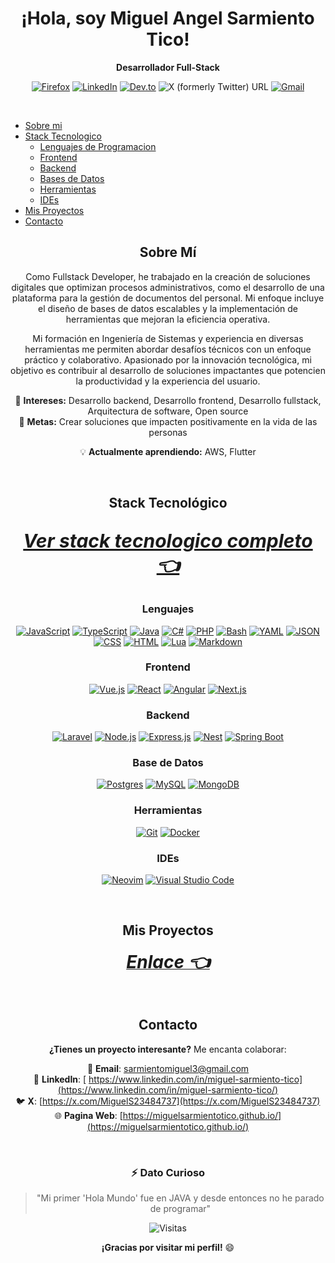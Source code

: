 <div align="center">

# ¡Hola, soy Miguel Angel Sarmiento Tico!
**Desarrollador Full-Stack**

[![Firefox](https://img.shields.io/badge/Portafolio-09814A?logo=Firefox&logoColor=white)](https://miguelsarmientotico.github.io/)
[![LinkedIn](https://custom-icon-badges.demolab.com/badge/LinkedIn-0A66C2?logo=linkedin-white&logoColor=fff)](https://www.linkedin.com/in/miguel-sarmiento-tico/)
[![Dev.to](https://img.shields.io/badge/Dev.to-0A0A0A?logo=devdotto&logoColor=white)](https://dev.to/sarmientomiguel3)
![X (formerly Twitter) URL](https://img.shields.io/twitter/url?url=https%3A%2F%2Fx.com%2FMiguelS23484737)
[![Gmail](https://img.shields.io/badge/Gmail-D14836?logo=gmail&logoColor=white)](mailto:sarmientomiguel3@gmail.com)

<br />

<div align="left">

- [Sobre mi](#sobre-mi)
- [Stack Tecnologico](#stack-tecnologico)
    - [Lenguajes de Programacion](#lenguajes)
    - [Frontend](#frontend)
    - [Backend](#backend)
    - [Bases de Datos](#bases-de-datos)
    - [Herramientas](#herramientas)
    - [IDEs](#ides)
- [Mis Proyectos](#mis-proyectos)
- [Contacto](#contacto)

</div>

## Sobre Mí

Como Fullstack Developer, he trabajado en la creación de soluciones digitales que optimizan procesos administrativos, como el desarrollo de una plataforma para la gestión de documentos del personal. Mi enfoque incluye el diseño de bases de datos escalables y la implementación de herramientas que mejoran la eficiencia operativa. 

Mi formación en Ingeniería de Sistemas y experiencia en diversas herramientas me permiten abordar desafíos técnicos con un enfoque práctico y colaborativo. Apasionado por la innovación tecnológica, mi objetivo es contribuir al desarrollo de soluciones impactantes que potencien la productividad y la experiencia del usuario.

🎯 **Intereses:** Desarrollo backend, Desarrollo frontend, Desarrollo fullstack, Arquitectura de software, Open source  
🚀 **Metas:** Crear soluciones que impacten positivamente en la vida de las personas  

💡 **Actualmente aprendiendo:** AWS, Flutter  

<br />

## Stack Tecnológico

<span style="font-size: 30px">

[***Ver stack tecnologico completo 👈***](/stack.md)

</span>

### **Lenguajes** 

[![JavaScript](https://img.shields.io/badge/JavaScript-F7DF1E?logo=javascript&logoColor=000)](/stack.md#javascript)
[![TypeScript](https://img.shields.io/badge/TypeScript-3178C6?logo=typescript&logoColor=fff)](/stack.md#typescript)
[![Java](https://img.shields.io/badge/Java-%23ED8B00.svg?logo=openjdk&logoColor=white)](/stack.md#java)
[![C#](https://custom-icon-badges.demolab.com/badge/C%23-%23239120.svg?logo=cshrp&logoColor=white)](/stack.md#csharp)
[![PHP](https://img.shields.io/badge/php-%23777BB4.svg?&logo=php&logoColor=white)](/stack.md#php)
[![Bash](https://img.shields.io/badge/Bash-4EAA25?logo=gnubash&logoColor=fff)](/stack.md#bash)
[![YAML](https://img.shields.io/badge/YAML-CB171E?logo=yaml&logoColor=fff)](/stack.md#yaml)
[![JSON](https://img.shields.io/badge/JSON-000?logo=json&logoColor=fff)](/stack.md#json)
[![CSS](https://img.shields.io/badge/CSS-639?logo=css&logoColor=fff)](/stack.md#css)
[![HTML](https://img.shields.io/badge/HTML-%23E34F26.svg?logo=html5&logoColor=white)](/stack.md#html)
[![Lua](https://img.shields.io/badge/Lua-%232C2D72.svg?logo=lua&logoColor=white)](/stack.md#lua)
[![Markdown](https://img.shields.io/badge/Markdown-%23000000.svg?logo=markdown&logoColor=white)](/stack.md#markdown)

### **Frontend**
[![Vue.js](https://img.shields.io/badge/Vue.js-4FC08D?logo=vuedotjs&logoColor=fff)](/stack.md#vue)
[![React](https://img.shields.io/badge/React-%2320232a.svg?logo=react&logoColor=%2361DAFB)](/stack.md#react)
[![Angular](https://img.shields.io/badge/Angular-%23DD0031.svg?logo=angular&logoColor=white)](/stack.md#angular)
[![Next.js](https://img.shields.io/badge/Next.js-black?logo=next.js&logoColor=white)](/stack.md#nextjs)

### **Backend**
[![Laravel](https://img.shields.io/badge/Laravel-%23FF2D20.svg?logo=laravel&logoColor=white)](/stack.md#laravel)
[![Node.js](https://img.shields.io/badge/Node.js-6DA55F?logo=node.js&logoColor=white)](/stack.md#nodejs)
[![Express.js](https://img.shields.io/badge/Express.js-%23404d59.svg?logo=express&logoColor=%2361DAFB)](/stack.md#express)
[![Nest](https://img.shields.io/badge/Nest.js-%23E0234E.svg?logo=nestjs&logoColor=white)](/stack.md#nestjs)
[![Spring Boot](https://img.shields.io/badge/Spring%20Boot-6DB33F?logo=springboot&logoColor=fff)](/stack.md#spring-boot)

### **Base de Datos**
[![Postgres](https://img.shields.io/badge/Postgres-%23316192.svg?logo=postgresql&logoColor=white)](/stack.md#postgres)
[![MySQL](https://img.shields.io/badge/MySQL-4479A1?logo=mysql&logoColor=fff)](/stack.md#mysql)
[![MongoDB](https://img.shields.io/badge/MongoDB-%234ea94b.svg?logo=mongodb&logoColor=white)](/stack.md#mongodb)

### **Herramientas**
[![Git](https://img.shields.io/badge/Git-F05032?logo=git&logoColor=fff)](/stack.md#git)
[![Docker](https://img.shields.io/badge/Docker-2496ED?logo=docker&logoColor=fff)](/stack.md#docker)

### **IDEs**
[![Neovim](https://img.shields.io/badge/Neovim-57A143?logo=neovim&logoColor=fff)](/stack.md#neovim)
[![Visual Studio Code](https://custom-icon-badges.demolab.com/badge/Visual%20Studio%20Code-0078d7.svg?logo=vsc&logoColor=white)](#vscode)

<br />

## Mis Proyectos

[<span style="font-size: 2em">***Enlace 👈***</span>](/stack.md)

<br />

## Contacto
**¿Tienes un proyecto interesante?** Me encanta colaborar:

📧 **Email**: [sarmientomiguel3@gmail.com](mailto:sarmientomiguel3@gmail.com)  
💼 **LinkedIn**: [ https://www.linkedin.com/in/miguel-sarmiento-tico](https://www.linkedin.com/in/miguel-sarmiento-tico/)  
🐦 **X**: [https://x.com/MiguelS23484737](https://x.com/MiguelS23484737)  
🌐 **Pagina Web**: [https://miguelsarmientotico.github.io/](https://miguelsarmientotico.github.io/)  

<br />

<div align="center">

### ⚡ **Dato Curioso**
> "Mi primer 'Hola Mundo' fue en JAVA y desde entonces no he parado de programar"

![Visitas](https://komarev.com/ghpvc/?username=miguelsarmientotico&color=blueviolet&style=flat-square)

**¡Gracias por visitar mi perfil!** 😄

</div>
